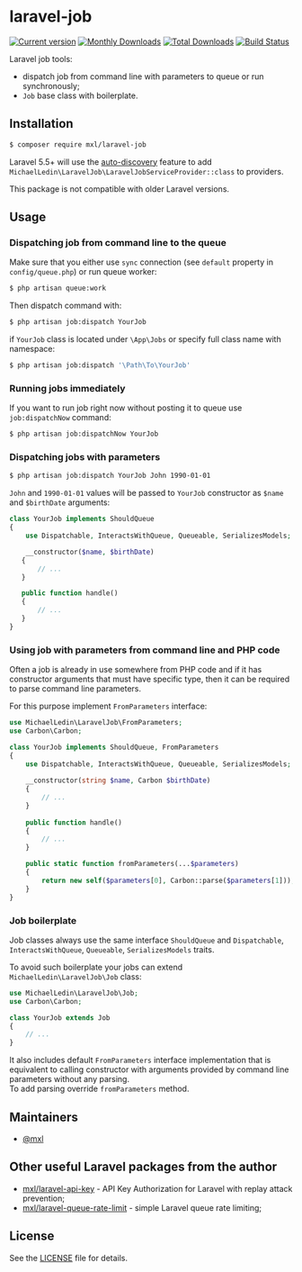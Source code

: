 # laravel-job
[![Current version](https://img.shields.io/packagist/v/mxl/laravel-job.svg?logo=composer)](https://packagist.org/packages/mxl/laravel-job)
[![Monthly Downloads](https://img.shields.io/packagist/dm/mxl/laravel-job.svg)](https://packagist.org/packages/mxl/laravel-job/stats)
[![Total Downloads](https://img.shields.io/packagist/dt/mxl/laravel-job.svg)](https://packagist.org/packages/mxl/laravel-job/stats)
[![Build Status](https://travis-ci.org/mxl/laravel-job.svg?branch=master)](https://travis-ci.org/mxl/laravel-job)

Laravel job tools:
- dispatch job from command line with parameters to queue or run synchronously;
- `Job` base class with boilerplate.

## Installation
```bash
$ composer require mxl/laravel-job
```

Laravel 5.5+ will use the [auto-discovery](https://medium.com/@taylorotwell/package-auto-discovery-in-laravel-5-5-ea9e3ab20518) feature to add `MichaelLedin\LaravelJob\LaravelJobServiceProvider::class` to providers.

This package is not compatible with older Laravel versions.

## Usage

### Dispatching job from command line to the queue

Make sure that you either use `sync` connection (see `default` property in `config/queue.php`) or run queue worker:

```bash
$ php artisan queue:work
```

Then dispatch command with:

```bash
$ php artisan job:dispatch YourJob
```

if `YourJob` class is located under `\App\Jobs` or specify full class name with namespace:

```bash
$ php artisan job:dispatch '\Path\To\YourJob'
```

### Running jobs immediately

If you want to run job right now without posting it to queue use `job:dispatchNow` command:

```bash
$ php artisan job:dispatchNow YourJob
``` 

### Dispatching jobs with parameters

```bash
$ php artisan job:dispatch YourJob John 1990-01-01
```

`John` and `1990-01-01` values will be passed to `YourJob` constructor as `$name` and `$birthDate` arguments:

```php
class YourJob implements ShouldQueue
{
    use Dispatchable, InteractsWithQueue, Queueable, SerializesModels;

    __constructor($name, $birthDate)
   {
       // ...
   }

   public function handle()
   {
       // ...
   }
}
```

### Using job with parameters from command line and PHP code

Often a job is already in use somewhere from PHP code and if it has constructor arguments that must have specific type, then it can be required to parse command line parameters.

For this purpose implement `FromParameters` interface:

```php
use MichaelLedin\LaravelJob\FromParameters;
use Carbon\Carbon;

class YourJob implements ShouldQueue, FromParameters
{
    use Dispatchable, InteractsWithQueue, Queueable, SerializesModels;
 
    __constructor(string $name, Carbon $birthDate)
    {
        // ...
    }
 
    public function handle()
    {
        // ...
    }

    public static function fromParameters(...$parameters)
    {
        return new self($parameters[0], Carbon::parse($parameters[1]));
    } 
}
```

### Job boilerplate

Job classes always use the same interface `ShouldQueue` and `Dispatchable`, `InteractsWithQueue`, `Queueable`, `SerializesModels` traits.

To avoid such boilerplate your jobs can extend `MichaelLedin\LaravelJob\Job` class:

```php
use MichaelLedin\LaravelJob\Job;
use Carbon\Carbon;

class YourJob extends Job
{
    // ...
}
```

It also includes default `FromParameters` interface implementation that is equivalent to calling constructor with arguments provided by command line parameters without any parsing.  
To add parsing override `fromParameters` method.

## Maintainers

- [@mxl](https://github.com/mxl)

## Other useful Laravel packages from the author

- [mxl/laravel-api-key](https://github.com/mxl/laravel-api-key) - API Key Authorization for Laravel with replay attack prevention;
- [mxl/laravel-queue-rate-limit](https://github.com/mxl/laravel-queue-rate-limit) - simple Laravel queue rate limiting;

## License

See the [LICENSE](https://github.com/mxl/laravel-job/blob/master/LICENSE) file for details.


